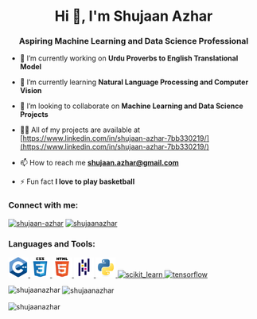 <h1 align="center">Hi 👋, I'm Shujaan Azhar</h1>
<h3 align="center">Aspiring Machine Learning and Data Science Professional</h3>

- 🔭 I’m currently working on **Urdu Proverbs to English Translational Model**

- 🌱 I’m currently learning **Natural Language Processing and Computer Vision**

- 👯 I’m looking to collaborate on **Machine Learning and Data Science Projects**

- 👨‍💻 All of my projects are available at [https://www.linkedin.com/in/shujaan-azhar-7bb330219/](https://www.linkedin.com/in/shujaan-azhar-7bb330219/)

- 📫 How to reach me **shujaan.azhar@gmail.com**

- ⚡ Fun fact **I love to play basketball**

<h3 align="left">Connect with me:</h3>
<p align="left">
<a href="https://linkedin.com/in/shujaan-azhar" target="blank"><img align="center" src="https://raw.githubusercontent.com/rahuldkjain/github-profile-readme-generator/master/src/images/icons/Social/linked-in-alt.svg" alt="shujaan-azhar" height="30" width="40" /></a>
<a href="https://kaggle.com/shujaanazhar" target="blank"><img align="center" src="https://raw.githubusercontent.com/rahuldkjain/github-profile-readme-generator/master/src/images/icons/Social/kaggle.svg" alt="shujaanazhar" height="30" width="40" /></a>
</p>

<h3 align="left">Languages and Tools:</h3>
<p align="left"> <a href="https://www.w3schools.com/cpp/" target="_blank" rel="noreferrer"> <img src="https://raw.githubusercontent.com/devicons/devicon/master/icons/cplusplus/cplusplus-original.svg" alt="cplusplus" width="40" height="40"/> </a> <a href="https://www.w3schools.com/css/" target="_blank" rel="noreferrer"> <img src="https://raw.githubusercontent.com/devicons/devicon/master/icons/css3/css3-original-wordmark.svg" alt="css3" width="40" height="40"/> </a> <a href="https://www.w3.org/html/" target="_blank" rel="noreferrer"> <img src="https://raw.githubusercontent.com/devicons/devicon/master/icons/html5/html5-original-wordmark.svg" alt="html5" width="40" height="40"/> </a> <a href="https://pandas.pydata.org/" target="_blank" rel="noreferrer"> <img src="https://raw.githubusercontent.com/devicons/devicon/2ae2a900d2f041da66e950e4d48052658d850630/icons/pandas/pandas-original.svg" alt="pandas" width="40" height="40"/> </a> <a href="https://www.python.org" target="_blank" rel="noreferrer"> <img src="https://raw.githubusercontent.com/devicons/devicon/master/icons/python/python-original.svg" alt="python" width="40" height="40"/> </a> <a href="https://scikit-learn.org/" target="_blank" rel="noreferrer"> <img src="https://upload.wikimedia.org/wikipedia/commons/0/05/Scikit_learn_logo_small.svg" alt="scikit_learn" width="40" height="40"/> </a> <a href="https://www.tensorflow.org" target="_blank" rel="noreferrer"> <img src="https://www.vectorlogo.zone/logos/tensorflow/tensorflow-icon.svg" alt="tensorflow" width="40" height="40"/> </a> </p>

<p><img align="left" src="https://github-readme-stats.vercel.app/api/top-langs?username=shujaanazhar&show_icons=true&locale=en&layout=compact" alt="shujaanazhar" /></p>

<p>&nbsp;<img align="center" src="https://github-readme-stats.vercel.app/api?username=shujaanazhar&show_icons=true&locale=en" alt="shujaanazhar" /></p>

<p><img align="center" src="https://github-readme-streak-stats.herokuapp.com/?user=shujaanazhar&" alt="shujaanazhar" /></p>

